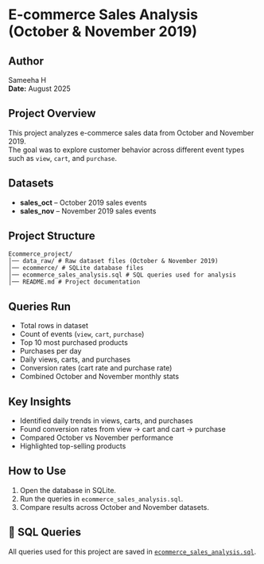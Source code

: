 # E-commerce Sales Analysis (October & November 2019)

## Author
Sameeha H  
**Date:** August 2025  

## Project Overview
This project analyzes e-commerce sales data from October and November 2019.  
The goal was to explore customer behavior across different event types such as `view`, `cart`, and `purchase`.

## Datasets
- **sales_oct** – October 2019 sales events  
- **sales_nov** – November 2019 sales events  

## Project Structure
```
Ecommerce_project/
│── data_raw/ # Raw dataset files (October & November 2019)
│── ecommerce/ # SQLite database files
│── ecommerce_sales_analysis.sql # SQL queries used for analysis
│── README.md # Project documentation
```

## Queries Run
- Total rows in dataset  
- Count of events (`view`, `cart`, `purchase`)  
- Top 10 most purchased products  
- Purchases per day  
- Daily views, carts, and purchases  
- Conversion rates (cart rate and purchase rate)  
- Combined October and November monthly stats  

## Key Insights
- Identified daily trends in views, carts, and purchases  
- Found conversion rates from view → cart and cart → purchase  
- Compared October vs November performance  
- Highlighted top-selling products  

## How to Use
1. Open the database in SQLite.  
2. Run the queries in `ecommerce_sales_analysis.sql`.  
3. Compare results across October and November datasets. 

## 🔎 SQL Queries
All queries used for this project are saved in [`ecommerce_sales_analysis.sql`](ecommerce_sales_analysis.sql).
